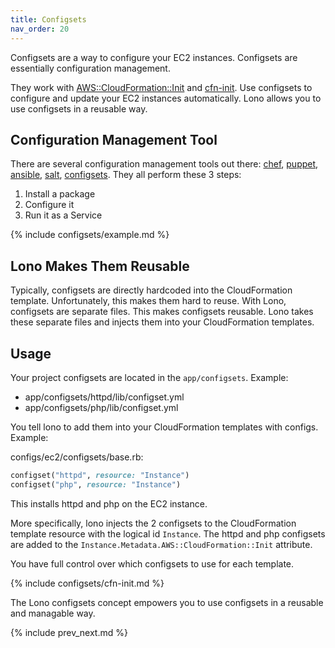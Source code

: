 ```yaml
---
title: Configsets
nav_order: 20
---
```


Configsets are a way to configure your EC2 instances. Configsets are essentially configuration management.

They work with [AWS::CloudFormation::Init](https://docs.aws.amazon.com/AWSCloudFormation/latest/UserGuide/aws-resource-init.html) and [cfn-init](https://docs.aws.amazon.com/AWSCloudFormation/latest/UserGuide/cfn-init.html). Use configsets to configure and update your EC2 instances automatically. Lono allows you to use configsets in a reusable way.

## Configuration Management Tool

There are several configuration management tools out there: [chef](https://www.chef.io/configuration-management/), [puppet](https://puppet.com/), [ansible](https://www.ansible.com/), [salt](https://docs.saltstack.com/en/latest/), [configsets](https://docs.aws.amazon.com/AWSCloudFormation/latest/UserGuide/aws-resource-init.html).  They all perform these 3 steps:

1. Install a package
2. Configure it
3. Run it as a Service

{% include configsets/example.md %}

## Lono Makes Them Reusable

Typically, configsets are directly hardcoded into the CloudFormation template. Unfortunately, this makes them hard to reuse. With Lono, configsets are separate files. This makes configsets reusable. Lono takes these separate files and injects them into your CloudFormation templates.

## Usage

Your project configsets are located in the `app/configsets`. Example:

* app/configsets/httpd/lib/configset.yml
* app/configsets/php/lib/configset.yml

You tell lono to add them into your CloudFormation templates with configs. Example:

configs/ec2/configsets/base.rb:

```ruby
configset("httpd", resource: "Instance")
configset("php", resource: "Instance")
```

This installs httpd and php on the EC2 instance.

More specifically, lono injects the 2 configsets to the CloudFormation template resource with the logical id `Instance`.  The httpd and php configsets are added to the `Instance.Metadata.AWS::CloudFormation::Init` attribute.

You have full control over which configsets to use for each template.

{% include configsets/cfn-init.md %}

The Lono configsets concept empowers you to use configsets in a reusable and managable way.

{% include prev_next.md %}
